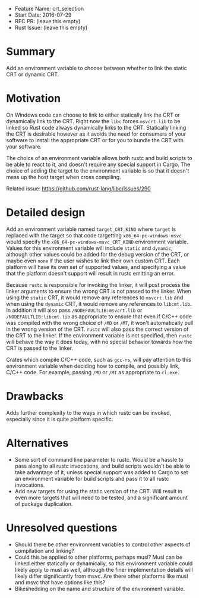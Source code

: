 - Feature Name: crt_selection
- Start Date: 2016-07-29
- RFC PR: (leave this empty)
- Rust Issue: (leave this empty)

# Summary
[summary]: #summary

Add an environment variable to choose between whether to link the static CRT or dynamic CRT.

# Motivation
[motivation]: #motivation

On Windows code can choose to link to either statically link the CRT or dynamically link to the CRT. Right now the `libc` forces `msvcrt.lib` to be linked so Rust code always dynamically links to the CRT. Statically linking the CRT is desirable however as it avoids the need for consumers of your software to install the appropriate CRT or for you to bundle the CRT with your software.

The choice of an environment variable allows both rustc and build scripts to be able to react to it, and doesn't require any special support in Cargo. The choice of adding the target to the environment variable is so that it doesn't mess up the host target when cross compiling.

Related issue: https://github.com/rust-lang/libc/issues/290

# Detailed design
[design]: #detailed-design

Add an environment variable named `target_CRT_KIND` where `target` is replaced with the target so that code targetting `x86_64-pc-windows-msvc` would specify the `x86_64-pc-windows-msvc_CRT_KIND` environment variable. Values for this environment variable will include `static` and `dynamic`, although other values could be added for the debug version of the CRT, or maybe even `none` if the user wishes to link their own custom CRT. Each platform will have its own set of supported values, and specifying a value that the platform doesn't support will result in rustc emitting an error.

Because `rustc` is responsible for invoking the linker, it will post process the linker arguments to ensure the wrong CRT is not passed to the linker. When using the `static` CRT, it would remove any references to `msvcrt.lib` and when using the `dynamic` CRT, it would remove any references to `libcmt.lib`. In addition it will also pass `/NODEFAULTLIB:msvcrt.lib` or `/NODEFAULTLIB:libcmt.lib` as appropriate to ensure that even if C/C++ code was compiled with the wrong choice of `/MD` or `/MT`, it won't automatically pull in the wrong version of the CRT. `rustc` will also pass the correct version of the CRT to the linker. If the environment variable is not specified, then `rustc` will behave the way it does today, with no special behavior towards how the CRT is passed to the linker.

Crates which compile C/C++ code, such as `gcc-rs`, will pay attention to this environment variable when deciding how to compile, and possibly link, C/C++ code. For example, passing `/MD` or `/MT` as appropriate to `cl.exe`.

# Drawbacks
[drawbacks]: #drawbacks

Adds further complexity to the ways in which rustc can be invoked, especially since it is quite platform specific.

# Alternatives
[alternatives]: #alternatives

* Some sort of command line parameter to rustc. Would be a hassle to pass along to all rustc invocations, and build scripts wouldn't be able to take advantage of it, unless special support was added to Cargo to set an environment variable for build scripts and pass it to all rustc invocations.
* Add new targets for using the static version of the CRT. Will result in even more targets that will need to be tested, and a significant amount of package duplication.

# Unresolved questions
[unresolved]: #unresolved-questions

* Should there be other environment variables to control other aspects of compilation and linking?
* Could this be applied to other platforms, perhaps musl? Musl can be linked either statically or dynamically, so this environment variable could likely apply to musl as well, although the finer implementation details will likely differ significantly from msvc. Are there other platforms like musl and msvc that have options like this?
* Bikeshedding on the name and structure of the environment variable.

